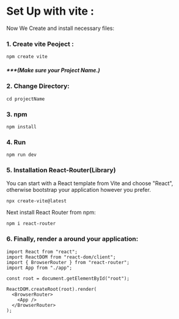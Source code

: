 # Set Up with vite :
Now We Create and install necessary files:
 ### 1. Create vite Peoject :
  ```
 npm create vite
```
##### ***(Make sure your Project Name.)
### 2. Change Directory:
```
cd projectName
```
### 3. npm
```
npm install
```
### 4. Run
```
npm run dev
```
### 5. Installation React-Router(Library)
You can start with a React template from Vite and choose "React", otherwise bootstrap your application however you prefer.
```
npx create-vite@latest
```
Next install React Router from npm:
```
npm i react-router
```
### 6. Finally, render a <BrowserRouter> around your application:
```
import React from "react";
import ReactDOM from "react-dom/client";
import { BrowserRouter } from "react-router";
import App from "./app";

const root = document.getElementById("root");

ReactDOM.createRoot(root).render(
  <BrowserRouter>
    <App />
  </BrowserRouter>
);

```
##


